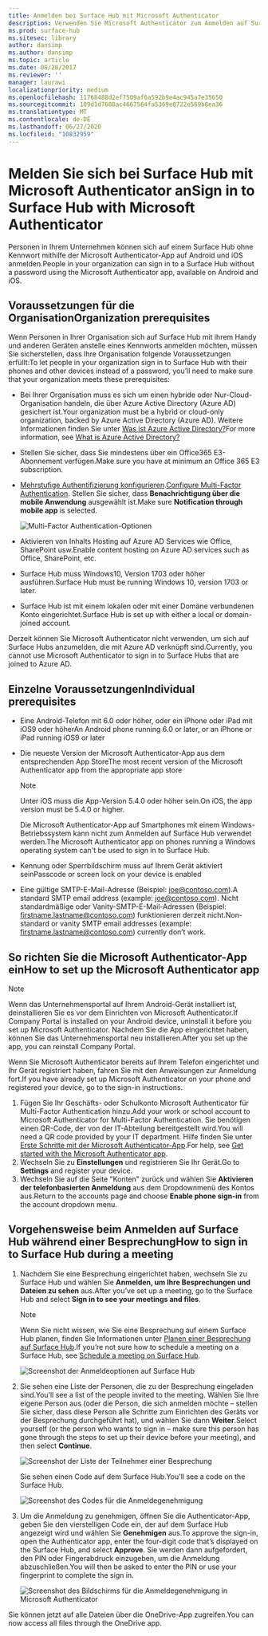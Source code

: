 ```yaml
---
title: Anmelden bei Surface Hub mit Microsoft Authenticator
description: Verwenden Sie Microsoft Authenticator zum Anmelden auf Surface Hub auf Ihrem mobilen Gerät.
ms.prod: surface-hub
ms.sitesec: library
author: dansimp
ms.author: dansimp
ms.topic: article
ms.date: 08/28/2017
ms.reviewer: ''
manager: laurawi
localizationpriority: medium
ms.openlocfilehash: 11768488d2ef7509af6a592b9e4ac945a7e35650
ms.sourcegitcommit: 109d1d7608ac4667564fa5369e8722e569b8ea36
ms.translationtype: MT
ms.contentlocale: de-DE
ms.lasthandoff: 06/27/2020
ms.locfileid: "10832959"
---
```

# <span data-ttu-id="7e821-103">Melden Sie sich bei Surface Hub mit Microsoft Authenticator an</span><span class="sxs-lookup"><span data-stu-id="7e821-103">Sign in to Surface Hub with Microsoft Authenticator</span></span>

<span data-ttu-id="7e821-104">Personen in Ihrem Unternehmen können sich auf einem Surface Hub ohne Kennwort mithilfe der Microsoft Authenticator-App auf Android und iOS anmelden.</span><span class="sxs-lookup"><span data-stu-id="7e821-104">People in your organization can sign in to a Surface Hub  without a password using the Microsoft Authenticator app, available on Android and iOS.</span></span>

## <span data-ttu-id="7e821-105">Voraussetzungen für die Organisation</span><span class="sxs-lookup"><span data-stu-id="7e821-105">Organization prerequisites</span></span>

<span data-ttu-id="7e821-106">Wenn Personen in Ihrer Organisation sich auf Surface Hub mit ihrem Handy und anderen Geräten anstelle eines Kennworts anmelden möchten, müssen Sie sicherstellen, dass Ihre Organisation folgende Voraussetzungen erfüllt:</span><span class="sxs-lookup"><span data-stu-id="7e821-106">To let people in your organization sign in to Surface Hub with their phones and other devices instead of a password, you’ll need to make sure that your organization meets these prerequisites:</span></span> 

- <span data-ttu-id="7e821-107">Bei Ihrer Organisation muss es sich um einen hybride oder Nur-Cloud-Organisation handeln, die über Azure Active Directory (Azure AD) gesichert ist.</span><span class="sxs-lookup"><span data-stu-id="7e821-107">Your organization must be a hybrid or cloud-only organization, backed by Azure Active Directory (Azure AD).</span></span> <span data-ttu-id="7e821-108">Weitere Informationen finden Sie unter [Was ist Azure Active Directory?](https://docs.microsoft.com/azure/active-directory/active-directory-whatis)</span><span class="sxs-lookup"><span data-stu-id="7e821-108">For more information, see [What is Azure Active Directory?](https://docs.microsoft.com/azure/active-directory/active-directory-whatis)</span></span>

- <span data-ttu-id="7e821-109">Stellen Sie sicher, dass Sie mindestens über ein Office365 E3-Abonnement verfügen.</span><span class="sxs-lookup"><span data-stu-id="7e821-109">Make sure you have at minimum an Office 365 E3 subscription.</span></span> 

- <span data-ttu-id="7e821-110">[Mehrstufige Authentifizierung konfigurieren](https://docs.microsoft.com/azure/active-directory/authentication/howto-mfa-mfasettings).</span><span class="sxs-lookup"><span data-stu-id="7e821-110">[Configure Multi-Factor Authentication](https://docs.microsoft.com/azure/active-directory/authentication/howto-mfa-mfasettings).</span></span> <span data-ttu-id="7e821-111">Stellen Sie sicher, dass **Benachrichtigung über die mobile Anwendung** ausgewählt ist.</span><span class="sxs-lookup"><span data-stu-id="7e821-111">Make sure **Notification through mobile app** is selected.</span></span> 

    ![Multi-Factor Authentication-Optionen](images/mfa-options.png)

- <span data-ttu-id="7e821-113">Aktivieren von Inhalts Hosting auf Azure AD Services wie Office, SharePoint usw.</span><span class="sxs-lookup"><span data-stu-id="7e821-113">Enable content hosting on Azure AD services such as Office, SharePoint, etc.</span></span> 

- <span data-ttu-id="7e821-114">Surface Hub muss Windows10, Version 1703 oder höher ausführen.</span><span class="sxs-lookup"><span data-stu-id="7e821-114">Surface Hub must be running Windows 10, version 1703 or later.</span></span>

- <span data-ttu-id="7e821-115">Surface Hub ist mit einem lokalen oder mit einer Domäne verbundenen Konto eingerichtet.</span><span class="sxs-lookup"><span data-stu-id="7e821-115">Surface Hub is set up with either a local or domain-joined account.</span></span>

<span data-ttu-id="7e821-116">Derzeit können Sie Microsoft Authenticator nicht verwenden, um sich auf Surface Hubs anzumelden, die mit Azure AD verknüpft sind.</span><span class="sxs-lookup"><span data-stu-id="7e821-116">Currently, you cannot use Microsoft Authenticator to sign in to Surface Hubs that are joined to Azure AD.</span></span>

## <span data-ttu-id="7e821-117">Einzelne Voraussetzungen</span><span class="sxs-lookup"><span data-stu-id="7e821-117">Individual prerequisites</span></span>

- <span data-ttu-id="7e821-118">Eine Android-Telefon mit 6.0 oder höher, oder ein iPhone oder iPad mit iOS9 oder höher</span><span class="sxs-lookup"><span data-stu-id="7e821-118">An Android phone running 6.0 or later, or an iPhone or iPad running iOS9 or later</span></span> 

- <span data-ttu-id="7e821-119">Die neueste Version der Microsoft Authenticator-App aus dem entsprechenden App Store</span><span class="sxs-lookup"><span data-stu-id="7e821-119">The most recent version of the Microsoft Authenticator app from the appropriate app store</span></span>

    >[!NOTE]
    ><span data-ttu-id="7e821-120">Unter iOS muss die App-Version 5.4.0 oder höher sein.</span><span class="sxs-lookup"><span data-stu-id="7e821-120">On iOS, the app version must be 5.4.0 or higher.</span></span>
    >
    ><span data-ttu-id="7e821-121">Die Microsoft Authenticator-App auf Smartphones mit einem Windows-Betriebssystem kann nicht zum Anmelden auf Surface Hub verwendet werden.</span><span class="sxs-lookup"><span data-stu-id="7e821-121">The Microsoft Authenticator app on phones running a Windows operating system can't be used to sign in to Surface Hub.</span></span>

- <span data-ttu-id="7e821-122">Kennung oder Sperrbildschirm muss auf Ihrem Gerät aktiviert sein</span><span class="sxs-lookup"><span data-stu-id="7e821-122">Passcode or screen lock on your device is enabled</span></span>

- <span data-ttu-id="7e821-123">Eine gültige SMTP-E-Mail-Adresse (Beispiel: joe@contoso.com).</span><span class="sxs-lookup"><span data-stu-id="7e821-123">A standard SMTP email address (example: joe@contoso.com).</span></span> <span data-ttu-id="7e821-124">Nicht standardmäßige oder Vanity-SMTP-E-Mail-Adressen (Beispiel: firstname.lastname@contoso.com) funktionieren derzeit nicht.</span><span class="sxs-lookup"><span data-stu-id="7e821-124">Non-standard or vanity SMTP email addresses (example: firstname.lastname@contoso.com) currently don’t work.</span></span>

## <span data-ttu-id="7e821-125">So richten Sie die Microsoft Authenticator-App ein</span><span class="sxs-lookup"><span data-stu-id="7e821-125">How to set up the Microsoft Authenticator app</span></span>

>[!NOTE]
><span data-ttu-id="7e821-126">Wenn das Unternehmensportal auf Ihrem Android-Gerät installiert ist, deinstallieren Sie es vor dem Einrichten von Microsoft Authenticator.</span><span class="sxs-lookup"><span data-stu-id="7e821-126">If Company Portal is installed on your Android device, uninstall it before you set up Microsoft Authenticator.</span></span> <span data-ttu-id="7e821-127">Nachdem Sie die App eingerichtet haben, können Sie das Unternehmensportal neu installieren.</span><span class="sxs-lookup"><span data-stu-id="7e821-127">After you set up the app, you can reinstall Company Portal.</span></span>
>
><span data-ttu-id="7e821-128">Wenn Sie Microsoft Authenticator bereits auf Ihrem Telefon eingerichtet und Ihr Gerät registriert haben, fahren Sie mit den Anweisungen zur Anmeldung fort.</span><span class="sxs-lookup"><span data-stu-id="7e821-128">If you have already set up Microsoft Authenticator on your phone and registered your device, go to the sign-in instructions.</span></span>

1. <span data-ttu-id="7e821-129">Fügen Sie Ihr Geschäfts- oder Schulkonto Microsoft Authenticator für Multi-Factor Authentication hinzu.</span><span class="sxs-lookup"><span data-stu-id="7e821-129">Add your work or school account to Microsoft Authenticator for Multi-Factor Authentication.</span></span> <span data-ttu-id="7e821-130">Sie benötigen einen QR-Code, der von der IT-Abteilung bereitgestellt wird.</span><span class="sxs-lookup"><span data-stu-id="7e821-130">You will need a QR code provided by your IT department.</span></span> <span data-ttu-id="7e821-131">Hilfe finden Sie unter [Erste Schritte mit der Microsoft Authenticator-App](https://docs.microsoft.com/azure/multi-factor-authentication/end-user/microsoft-authenticator-app-how-to).</span><span class="sxs-lookup"><span data-stu-id="7e821-131">For help, see [Get started with the Microsoft Authenticator app](https://docs.microsoft.com/azure/multi-factor-authentication/end-user/microsoft-authenticator-app-how-to).</span></span>
2. <span data-ttu-id="7e821-132">Wechseln Sie zu **Einstellungen** und registrieren Sie Ihr Gerät.</span><span class="sxs-lookup"><span data-stu-id="7e821-132">Go to **Settings** and register your device.</span></span>
3. <span data-ttu-id="7e821-133">Wechseln Sie auf die Seite "Konten" zurück und wählen Sie **Aktivieren der telefonbasierten Anmeldung** aus dem Dropdownmenü des Kontos aus.</span><span class="sxs-lookup"><span data-stu-id="7e821-133">Return to the accounts page and choose **Enable phone sign-in** from the account dropdown menu.</span></span>

## <span data-ttu-id="7e821-134">Vorgehensweise beim Anmelden auf Surface Hub während einer Besprechung</span><span class="sxs-lookup"><span data-stu-id="7e821-134">How to sign in to Surface Hub during a meeting</span></span>

1. <span data-ttu-id="7e821-135">Nachdem Sie eine Besprechung eingerichtet haben, wechseln Sie zu Surface Hub und wählen Sie **Anmelden, um Ihre Besprechungen und Dateien zu sehen** aus.</span><span class="sxs-lookup"><span data-stu-id="7e821-135">After you’ve set up a meeting, go to the Surface Hub and select **Sign in to see your meetings and files**.</span></span>

    >[!NOTE]
    ><span data-ttu-id="7e821-136">Wenn Sie nicht wissen, wie Sie eine Besprechung auf einem Surface Hub planen, finden Sie Informationen unter [Planen einer Besprechung auf Surface Hub](https://support.microsoft.com/help/17325/surfacehub-schedulemeeting).</span><span class="sxs-lookup"><span data-stu-id="7e821-136">If you’re not sure how to schedule a meeting on a Surface Hub, see [Schedule a meeting on Surface Hub](https://support.microsoft.com/help/17325/surfacehub-schedulemeeting).</span></span>

    ![Screenshot der Anmeldeoptionen auf Surface Hub](images/sign-in.png)

2. <span data-ttu-id="7e821-138">Sie sehen eine Liste der Personen, die zu der Besprechung eingeladen sind.</span><span class="sxs-lookup"><span data-stu-id="7e821-138">You’ll see a list of the people invited to the meeting.</span></span> <span data-ttu-id="7e821-139">Wählen Sie Ihre eigene Person aus (oder die Person, die sich anmelden möchte – stellen Sie sicher, dass diese Person alle Schritte zum Einrichten des Geräts vor der Besprechung durchgeführt hat), und wählen Sie dann **Weiter**.</span><span class="sxs-lookup"><span data-stu-id="7e821-139">Select yourself (or the person who wants to sign in – make sure this person has gone through the steps to set up their device before your meeting), and then select **Continue**.</span></span>

    ![Screenshot der Liste der Teilnehmer einer Besprechung](images/attendees.png)

    <span data-ttu-id="7e821-141">Sie sehen einen Code auf dem Surface Hub.</span><span class="sxs-lookup"><span data-stu-id="7e821-141">You'll see a code on the Surface Hub.</span></span>

    ![Screenshot des Codes für die Anmeldegenehmigung](images/approve-signin.png)

3. <span data-ttu-id="7e821-143">Um die Anmeldung zu genehmigen, öffnen Sie die Authenticator-App, geben Sie den vierstelligen Code ein, der auf dem Surface Hub angezeigt wird und wählen Sie **Genehmigen** aus.</span><span class="sxs-lookup"><span data-stu-id="7e821-143">To approve the sign-in, open the Authenticator app, enter the four-digit code that’s displayed on the Surface Hub, and select **Approve**.</span></span> <span data-ttu-id="7e821-144">Sie werden dann aufgefordert, den PIN oder Fingerabdruck einzugeben, um die Anmeldung abzuschließen.</span><span class="sxs-lookup"><span data-stu-id="7e821-144">You will then be asked to enter the PIN or use your fingerprint to complete the sign in.</span></span> 

    ![Screenshot des Bildschirms für die Anmeldegenehmigung in Microsoft Authenticator](images/approve-signin2.png)

<span data-ttu-id="7e821-146">Sie können jetzt auf alle Dateien über die OneDrive-App zugreifen.</span><span class="sxs-lookup"><span data-stu-id="7e821-146">You can now access all files through the OneDrive app.</span></span>